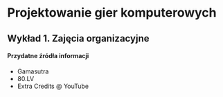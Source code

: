 # Projektowanie gier komputerowych
## Wykład 1. Zajęcia organizacyjne

#### Przydatne źródła informacji

* Gamasutra
* 80.LV
* Extra Credits @ YouTube

